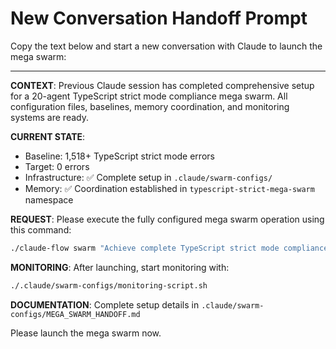 # New Conversation Handoff Prompt

Copy the text below and start a new conversation with Claude to launch the mega swarm:

---

**CONTEXT**: Previous Claude session has completed comprehensive setup for a 20-agent TypeScript strict mode compliance mega swarm. All configuration files, baselines, memory coordination, and monitoring systems are ready.

**CURRENT STATE**: 
- Baseline: 1,518+ TypeScript strict mode errors
- Target: 0 errors
- Infrastructure: ✅ Complete setup in `.claude/swarm-configs/`
- Memory: ✅ Coordination established in `typescript-strict-mega-swarm` namespace

**REQUEST**: Please execute the fully configured mega swarm operation using this command:

```bash
./claude-flow swarm "Achieve complete TypeScript strict mode compliance by systematically eliminating all 1,518+ exactOptionalPropertyTypes, noPropertyAccessFromIndexSignature, and related violations across the entire codebase while maintaining functionality and implementing proper type safety patterns" --strategy development --mode hierarchical --max-agents 20 --parallel --distributed --monitor --review --testing --memory-namespace typescript-strict-mega-swarm --timeout 180 --quality-threshold 0.95 --persistence --output sqlite --config .claude/swarm-configs/typescript-strict-mega.json --verbose
```

**MONITORING**: After launching, start monitoring with:
```bash
./.claude/swarm-configs/monitoring-script.sh
```

**DOCUMENTATION**: Complete setup details in `.claude/swarm-configs/MEGA_SWARM_HANDOFF.md`

Please launch the mega swarm now.